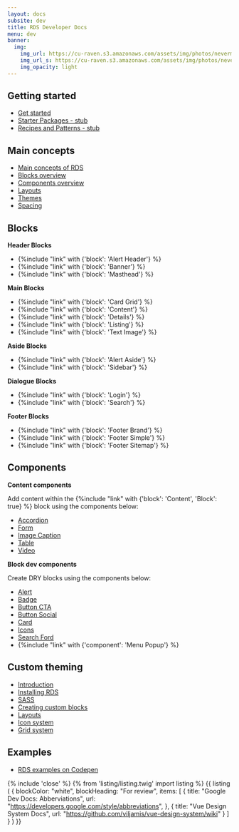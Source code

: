 ```yaml
---
layout: docs
subsite: dev
title: RDS Developer Docs
menu: dev
banner:
  img:
    img_url: https://cu-raven.s3.amazonaws.com/assets/img/photos/nevermore.jpg
    img_url_s: https://cu-raven.s3.amazonaws.com/assets/img/photos/nevermore-s.jpg
    img_opacity: light
---
```

## Getting started

- [Get started]({{site.url}}dev/getting-started/)
- [Starter Packages - stub]({{site.url}}dev/getting-started/starter-packages/)
- [Recipes and Patterns - stub]({{site.url}}dev/getting-started/recipes-patterns/)


## Main concepts

- [Main concepts of RDS]({{site.url}}dev/main-concepts/)
- [Blocks overview]({{site.url}}dev/main-concepts/blocks-overview/)
- [Components overview]({{site.url}}dev/main-concepts/components)
- [Layouts]({{site.url}}dev/main-concepts/layouts/)
- [Themes]({{site.url}}dev/main-concepts/themes/)
- [Spacing]({{site.url}}dev/main-concepts/spacing/)

## Blocks

**Header Blocks**

- {%include "link" with {'block': 'Alert Header'} %}
- {%include "link" with {'block': 'Banner'} %}
- {%include "link" with {'block': 'Masthead'} %}

**Main Blocks**

- {%include "link" with {'block': 'Card Grid'} %}
- {%include "link" with {'block': 'Content'} %}
- {%include "link" with {'block': 'Details'} %}
- {%include "link" with {'block': 'Listing'} %}
- {%include "link" with {'block': 'Text Image'} %}

**Aside Blocks**

- {%include "link" with {'block': 'Alert Aside'} %}
- {%include "link" with {'block': 'Sidebar'} %}

**Dialogue Blocks**

- {%include "link" with {'block': 'Login'} %}
- {%include "link" with {'block': 'Search'} %}

**Footer Blocks**

- {%include "link" with {'block': 'Footer Brand'} %}
- {%include "link" with {'block': 'Footer Simple'} %}
- {%include "link" with {'block': 'Footer Sitemap'} %}

## Components

**Content components**

Add content within the {%include "link" with {'block': 'Content', 'Block': true} %} block using the components below:

- [Accordion]({{site.url}}dev/components/accordion)
- [Form]({{site.url}}dev/components/form)
- [Image Caption]({{site.url}}dev/components/imgcaption)
- [Table]({{site.url}}dev/components/table)
- [Video]({{site.url}}dev/components/video)

**Block dev components**

Create DRY blocks using the components below:

- [Alert]({{site.url}}dev/components/alerts/alert/)
- [Badge]({{site.url}}dev/components/alerts/badge/)
- [Button CTA]({{site.url}}dev/components/buttons/buttoncta/)
- [Button Social]({{site.url}}dev/components/buttons/buttonsocial/)
- [Card]({{site.url}}dev/components/cards/card/)
- [Icons]({{site.url}}dev/components/icons/)
- [Search Ford]({{site.url}}dev/components/searchform/)
- {%include "link" with {'component': 'Menu Popup'} %}


## Custom theming

- [Introduction]({{site.url}}dev/custom-theming/)
- [Installing RDS]({{site.url}}dev/custom-theming/installing-rds/)
- [SASS]({{site.url}}dev/custom-theming/sass/)
- [Creating custom blocks]({{site.url}}dev/custom-theming/installing-rds/)
- [Layouts]({{site.url}}dev/custom-theming/layouts/)
- [Icon system]({{site.url}}dev/custom-theming/icon-system/)
- [Grid system]({{site.url}}dev/custom-theming/working-with-grids/)


## Examples

- [RDS examples on Codepen](https://codepen.io/cuweb/debug/mdbwyEd)

{% include 'close' %}
{% from 'listing/listing.twig' import listing %}
{{ listing (
    {
       blockColor: "white",
            blockHeading: "For review",
            items:
            [
                {
                    title: "Google Dev Docs: Abberviations",
                    url: "https://developers.google.com/style/abbreviations",
                },
                {
                    title: "Vue Design System Docs",
                    url: "https://github.com/viljamis/vue-design-system/wiki"
                }
            ]
    }
) }}



